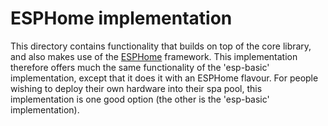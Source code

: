 # ESPHome implementation

This directory contains functionality that builds on top of the core library, and also makes use of the [ESPHome](https://esphome.io/) framework. This implementation therefore offers much the same functionality of the 'esp-basic' implementation, except that it does it with an ESPHome flavour. For people wishing to deploy their own hardware into their spa pool, this implementation is one good option (the other is the 'esp-basic' implementation).
